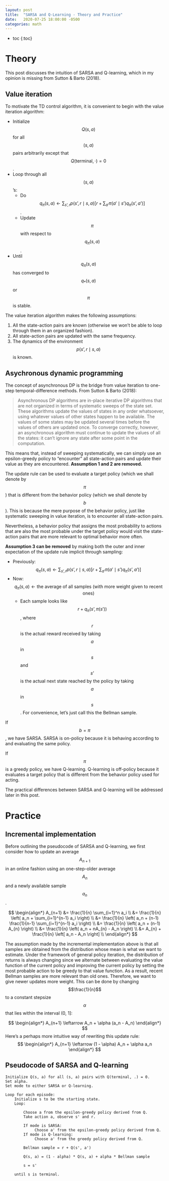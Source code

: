 ```yaml
---
layout: post
title:  "SARSA and Q-Learning - Theory and Practice"
date:   2020-07-25 18:00:00 -0500
categories: math
---
```


<script src="https://cdn.mathjax.org/mathjax/latest/MathJax.js?config=TeX-AMS-MML_HTMLorMML" type="text/javascript"></script>

- toc
{:toc}
# Theory

This post discusses the intuition of SARSA and Q-learning, which in my opinion is missing from Sutton & Barto (2018).

## Value iteration

To motivate the TD control algorithm, it is convenient to begin with the value iteration algorithm:

- Initialize $$Q(s, a)$$ for all $$(s, a)$$ pairs arbitrarily except that $$Q(\text{terminal}, \cdot) = 0$$.
- Loop through all $$(s, a)$$’s:
    - Do $$q_{\pi}(s, a) \leftarrow \sum_{s’, r} p(s’, r \mid s, a) \left[ r + \sum_{a'} \pi(a' \mid s’) q_{\pi}(s’, a’) \right]$$.
    - Update $$\pi$$ with respect to $$q_{\pi}(s, a)$$.
- Until $$q_{\pi}(s, a)$$ has converged to $$q_{\ast}(s, a)$$ or $$\pi$$ is stable.

The value iteration algorithm makes the following assumptions:

1. All the state-action pairs are known (otherwise we won’t be able to loop through them in an organized fashion). 
2. All state-action pairs are updated with the same frequency.
3. The dynamics of the environment $$p(s’, r \mid s, a)$$ is known.

## Asychronous dynamic programming

The concept of asynchronous DP is the bridge from value iteration to one-step temporal-difference methods. From Sutton & Barto (2018):

> Asynchronous DP algorithms are in-place iterative DP algorithms that are not organized in terms of systematic sweeps of the state set. These algorithms update the values of states in any order whatsoever, using whatever values of other states happen to be available. The values of some states may be updated several times before the values of others are updated once. To converge correctly, however, an asynchronous algorithm must continue to update the values of all the states: it can’t ignore any state after some point in the computation. 

This means that, instead of sweeping systematically, we can simply use an epsilon-greedy policy to “encounter” all state-action pairs and update their value as they are encountered. **Assumption 1 and 2 are removed.**

The update rule can be used to evaluate a target policy (which we shall denote by $$\pi$$) that is different from the behavior policy (which we shall denote by $$b$$). This is because the mere purpose of the behavior policy, just like systematic sweeping in value iteration, is to encounter all state-action pairs.

Nevertheless, a behavior policy that assigns the most probability to actions that are also the most probable under the target policy would visit the state-action pairs that are more relevant to optimal behavior more often.

**Assumption 3 can be removed** by making both the outer and inner expectation of the update rule implicit through sampling:

- Previously: $$q_{\pi}(s, a) \leftarrow \sum_{s’, r} p(s’, r \mid s, a) \left[ r + \sum_{a'} \pi(a' \mid s’) q_{\pi}(s’, a’) \right]$$
- Now: $$q_{\pi}(s, a) \leftarrow \text{the average of all samples (with more weight given to recent ones)}$$ 
    - Each sample looks like $$r + q_{\pi}(s’, \pi(s'))$$, where $$r$$ is the actual reward received by taking $$a$$ in $$s$$ and $$s’$$ is the actual next state reached by the policy by taking $$a$$ in $$s$$. For convenience, let’s just call this the Bellman sample.

If $$b=\pi$$, we have SARSA. SARSA is on-policy because it is behaving according to and evaluating the same policy.

If $$\pi$$ is a greedy policy, we have Q-learning. Q-learning is off-policy because it evaluates a target policy that is different from the behavior policy used for acting.

The practical differences between SARSA and Q-learning will be addressed later in this post.

# Practice

## Incremental implementation

Before outlining the pseudocode of SARSA and Q-learning, we first consider how to update an average $$A_{n+1}$$ in an online fashion using an one-step-older average $$A_n$$ and a newly available sample $$a_{n}$$. 

$$
\begin{align*}
A_{n+1} &= \frac{1}{n} \sum_{i=1}^n a_i \\
&= \frac{1}{n} \left( a_n + \sum_{i=1}^{n-1} a_i \right) \\
&= \frac{1}{n} \left( a_n + (n-1) \frac{1}{n-1} \sum_{i=1}^{n-1} a_i \right) \\
&= \frac{1}{n} \left( a_n + (n-1) A_{n} \right) \\
&= \frac{1}{n} \left( a_n + nA_{n} - A_n \right) \\
&= A_{n} + \frac{1}{n} \left[ a_n - A_n \right] \\
\end{align*}
$$

The assumption made by the incremental implementation above is that all samples are obtained from the distribution whose mean is what we want to estimate. Under the framework of general policy iteration, the distribution of returns is always changing since we alternate between evaluating the value function of the current policy and improving the current policy by setting the most probable action to be greedy to that value function. As a result, recent Bellman samples are more relevant than old ones. Therefore, we want to give newer updates more weight. This can be done by changing $$\frac{1}{n}$$ to a constant stepsize $$\alpha$$ that lies within the interval (0, 1]:

$$
\begin{align*}
A_{n+1} \leftarrow A_n + \alpha (a_n - A_n) 
\end{align*}
$$
Here’s a perhaps more intuitive way of rewriting this update rule:
$$
\begin{align*}
A_{n+1} \leftarrow (1 - \alpha) A_n + \alpha a_n
\end{align*}
$$

## Pseudocode of SARSA and Q-learning

```
Initialize Q(s, a) for all (s, a) pairs with Q(terminal, .) = 0.
Set alpha.
Set mode to either SARSA or Q-learning.

Loop for each episode:
    Initialize s to be the starting state.
    Loop:
        
        Choose a from the epsilon-greedy policy derived from Q.
        Take action a, observe s' and r.
            
        If mode is SARSA:
             Choose a' from the epsilon-greedy policy derived from Q.
        If mode is Q-learning:
             Choose a' from the greedy policy derived from Q.
            
        Bellman sample = r + Q(s', a')
        
        Q(s, a) = (1 - alpha) * Q(s, a) + alpha * Bellman sample

        s = s'
    
    until s is terminal.
```